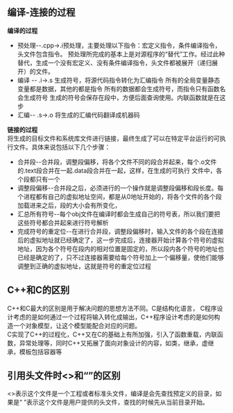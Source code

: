 ## 编译-连接的过程
**编译的过程**
* 预处理--.cpp->.i预处理，主要处理以下指令：宏定义指令，条件编译指令，头文件包含指令。 预处理所完成的基本上是对源程序的“替代”工作。经过此种替代，生成一个没有宏定义、没有条件编译指令，头文件都被展开（递归展开）的文件。
* 编译 -- .i->.s 生成符号，将源代码指令转化为汇编指令 
所有的全局变量静态变量都是数据，其他的都是指令
所有的数据都会生成符号，而指令只有函数名会生成符号
生成的符号会保存在段中，方便后面查询使用。内联函数就是在这步
* 汇编-- .s->.o 将生成的汇编代码翻译成机器码  

**链接的过程**  
将生成的目标文件和系统库文件进行链接，最终生成了可以在特定平台运行的可执行文件。具体来说包括以下几个步骤：
* 合并段--合并段，调整段偏移，将各个文件不同的段合并起来，每个.o文件的.text段合并在一起.data段合并在一起，这样，在生成的可执行 文件中，各个段都只有一个
* 调整段偏移--合并段之后，必须进行的一个操作就是调整段偏移和段长度。每个进程都有自己的虚拟地址空间，都是从0地址开始的，将各个文件的各个段加载进来之后，段的大小会有所变化，
* 汇总所有符号--每个obj文件在编译时都会生成自己的符号表，所以我们要把这些符号都合并起来进行符号解析
* 完成符号的重定位--在进行合并段，调整段偏移时，输入文件的各个段在连接后的虚拟地址就已经确定了，这一步完成后，连接器开始计算各个符号的虚拟地址，因为各个符号在段内的相对位置是固定的，所以段内各个符号的地址也已经是确定的了，只不过连接器需要给每个符号加上一个偏移量，使他们能够调整到正确的虚拟地址，这就是符号的重定位过程  

## C++和C的区别
C++和C最大的区别是用于解决问题的思想方法不同。C是结构化语言， C程序设计考虑的是如何通过一个过程将输入转化成输出，C++程序设计考虑的是如何构造一个对象模型，让这个模型能配合对应的问题。  
C实现了C++的过程化，C++又在C的基础上有所加强，引入了函数重载，内联函数，异常处理等，同时C++又拓展了面向对象设计的内容，如类，继承，虚继承，模板包括容器等

## 引用头文件时<>和“”的区别
<>表示这个文件是一个工程或者标准头文件，编译是会先查找预定义的目录，如果是“ ”表示这个文件是用户提供的头文件，查找的时候先从当前目录开始。  
 
